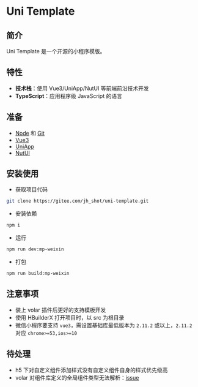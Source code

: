 # Uni Template

## 简介

Uni Template 是一个开源的小程序模版。

## 特性

- **技术栈**：使用 Vue3/UniApp/NutUI 等前端前沿技术开发
- **TypeScript**：应用程序级 JavaScript 的语言

## 准备

- [Node](http://nodejs.org/) 和 [Git](https://git-scm.com/)
- [Vue3](https://v3.cn.vuejs.org/guide/introduction.html)
- [UniApp](https://uniapp.dcloud.io/)
- [NutUI](https://www.uniapp-nutui.tech/)

## 安装使用

- 获取项目代码

```bash
git clone https://gitee.com/jh_shot/uni-template.git
```

- 安装依赖

```bash
npm i
```

- 运行

```bash
npm run dev:mp-weixin
```

- 打包

```bash
npm run build:mp-weixin
```

## 注意事项

- 装上 volar 插件后更好的支持模板开发
- 使用 HBuilderX 打开项目时，以 src 为根目录
- 微信小程序要支持 `vue3`，需设置基础库最低版本为 `2.11.2` 或以上，`2.11.2` 对应 `chrome>=53,ios>=10`

## 待处理

- h5 下对自定义组件添加样式没有自定义组件自身的样式优先级高
- volar 对组件库定义的全局组件类型无法解析：[issue](https://github.com/vuejs/language-tools/issues/3388)
